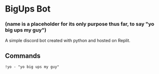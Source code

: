 # BigUps Bot 
### (name is a placeholder for its only purpose thus far, to say "yo big ups my guy")

A simple discord bot created with python and hosted on Replit.

## Commands
    
    !yo - "yo big ups my guy"
    
